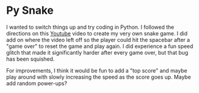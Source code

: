 # Py Snake

I wanted to switch things up and try coding in Python. I followed the directions on this [Youtube](https://www.youtube.com/watch?v=FtqWCo1_I4g) video to create my very own snake game. I did add on where the video left off so the player could hit the spacebar after a "game over" to reset the game and play again. I did experience a fun speed glitch that made it significantly harder after every game over, but that bug has been squished. 

For improvements, I think it would be fun to add a "top score" and maybe play around with slowly increasing the speed as the score goes up. Maybe add random power-ups? 

